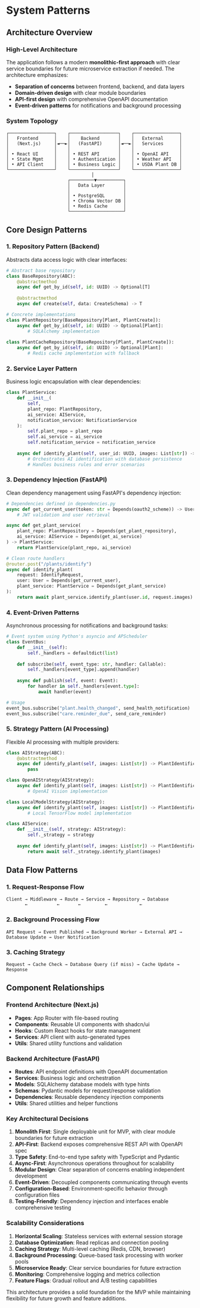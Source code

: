 # System Patterns

## Architecture Overview

### High-Level Architecture
The application follows a modern **monolithic-first approach** with clear service boundaries for future microservice extraction if needed. The architecture emphasizes:

- **Separation of concerns** between frontend, backend, and data layers
- **Domain-driven design** with clear module boundaries
- **API-first design** with comprehensive OpenAPI documentation
- **Event-driven patterns** for notifications and background processing

### System Topology
```
┌─────────────────┐    ┌──────────────────┐    ┌─────────────────┐
│   Frontend      │    │    Backend       │    │   External      │
│   (Next.js)     │◄──►│   (FastAPI)      │◄──►│   Services      │
│                 │    │                  │    │                 │
│ • React UI      │    │ • REST API       │    │ • OpenAI API    │
│ • State Mgmt    │    │ • Authentication │    │ • Weather API   │
│ • API Client    │    │ • Business Logic │    │ • USDA Plant DB │
└─────────────────┘    └──────────────────┘    └─────────────────┘
                                │
                       ┌─────────▼──────────┐
                       │   Data Layer       │
                       │                    │
                       │ • PostgreSQL       │
                       │ • Chroma Vector DB │
                       │ • Redis Cache      │
                       └────────────────────┘
```

## Core Design Patterns

### 1. Repository Pattern (Backend)
Abstracts data access logic with clear interfaces:

```python
# Abstract base repository
class BaseRepository(ABC):
    @abstractmethod
    async def get_by_id(self, id: UUID) -> Optional[T]
    
    @abstractmethod 
    async def create(self, data: CreateSchema) -> T

# Concrete implementations
class PlantRepository(BaseRepository[Plant, PlantCreate]):
    async def get_by_id(self, id: UUID) -> Optional[Plant]:
        # SQLAlchemy implementation
        
class PlantCacheRepository(BaseRepository[Plant, PlantCreate]):
    async def get_by_id(self, id: UUID) -> Optional[Plant]:
        # Redis cache implementation with fallback
```

### 2. Service Layer Pattern
Business logic encapsulation with clear dependencies:

```python
class PlantService:
    def __init__(
        self, 
        plant_repo: PlantRepository,
        ai_service: AIService,
        notification_service: NotificationService
    ):
        self.plant_repo = plant_repo
        self.ai_service = ai_service
        self.notification_service = notification_service
    
    async def identify_plant(self, user_id: UUID, images: List[str]) -> PlantIdentification:
        # Orchestrates AI identification with database persistence
        # Handles business rules and error scenarios
```

### 3. Dependency Injection (FastAPI)
Clean dependency management using FastAPI's dependency injection:

```python
# Dependencies defined in dependencies.py
async def get_current_user(token: str = Depends(oauth2_scheme)) -> User:
    # JWT validation and user retrieval

async def get_plant_service(
    plant_repo: PlantRepository = Depends(get_plant_repository),
    ai_service: AIService = Depends(get_ai_service)
) -> PlantService:
    return PlantService(plant_repo, ai_service)

# Clean route handlers
@router.post("/plants/identify")
async def identify_plant(
    request: IdentifyRequest,
    user: User = Depends(get_current_user),
    plant_service: PlantService = Depends(get_plant_service)
):
    return await plant_service.identify_plant(user.id, request.images)
```

### 4. Event-Driven Patterns
Asynchronous processing for notifications and background tasks:

```python
# Event system using Python's asyncio and APScheduler
class EventBus:
    def __init__(self):
        self._handlers = defaultdict(list)
    
    def subscribe(self, event_type: str, handler: Callable):
        self._handlers[event_type].append(handler)
    
    async def publish(self, event: Event):
        for handler in self._handlers[event.type]:
            await handler(event)

# Usage
event_bus.subscribe("plant.health_changed", send_health_notification)
event_bus.subscribe("care.reminder_due", send_care_reminder)
```

### 5. Strategy Pattern (AI Processing)
Flexible AI processing with multiple providers:

```python
class AIStrategy(ABC):
    @abstractmethod
    async def identify_plant(self, images: List[str]) -> PlantIdentification:
        pass

class OpenAIStrategy(AIStrategy):
    async def identify_plant(self, images: List[str]) -> PlantIdentification:
        # OpenAI Vision implementation

class LocalModelStrategy(AIStrategy):
    async def identify_plant(self, images: List[str]) -> PlantIdentification:
        # Local TensorFlow model implementation

class AIService:
    def __init__(self, strategy: AIStrategy):
        self._strategy = strategy
    
    async def identify_plant(self, images: List[str]) -> PlantIdentification:
        return await self._strategy.identify_plant(images)
```

## Data Flow Patterns

### 1. Request-Response Flow
```
Client → Middleware → Route → Service → Repository → Database
       ←           ←       ←         ←            ←
```

### 2. Background Processing Flow
```
API Request → Event Published → Background Worker → External API → Database Update → User Notification
```

### 3. Caching Strategy
```
Request → Cache Check → Database Query (if miss) → Cache Update → Response
```

## Component Relationships

### Frontend Architecture (Next.js)
- **Pages**: App Router with file-based routing
- **Components**: Reusable UI components with shadcn/ui
- **Hooks**: Custom React hooks for state management
- **Services**: API client with auto-generated types
- **Utils**: Shared utility functions and validation

### Backend Architecture (FastAPI)
- **Routes**: API endpoint definitions with OpenAPI documentation
- **Services**: Business logic and orchestration
- **Models**: SQLAlchemy database models with type hints
- **Schemas**: Pydantic models for request/response validation
- **Dependencies**: Reusable dependency injection components
- **Utils**: Shared utilities and helper functions

### Key Architectural Decisions

1. **Monolith First**: Single deployable unit for MVP, with clear module boundaries for future extraction
2. **API-First**: Backend exposes comprehensive REST API with OpenAPI spec
3. **Type Safety**: End-to-end type safety with TypeScript and Pydantic
4. **Async-First**: Asynchronous operations throughout for scalability
5. **Modular Design**: Clear separation of concerns enabling independent development
6. **Event-Driven**: Decoupled components communicating through events
7. **Configuration-Based**: Environment-specific behavior through configuration files
8. **Testing-Friendly**: Dependency injection and interfaces enable comprehensive testing

### Scalability Considerations

1. **Horizontal Scaling**: Stateless services with external session storage
2. **Database Optimization**: Read replicas and connection pooling
3. **Caching Strategy**: Multi-level caching (Redis, CDN, browser)
4. **Background Processing**: Queue-based task processing with worker pools
5. **Microservice Ready**: Clear service boundaries for future extraction
6. **Monitoring**: Comprehensive logging and metrics collection
7. **Feature Flags**: Gradual rollout and A/B testing capabilities

This architecture provides a solid foundation for the MVP while maintaining flexibility for future growth and feature additions.
